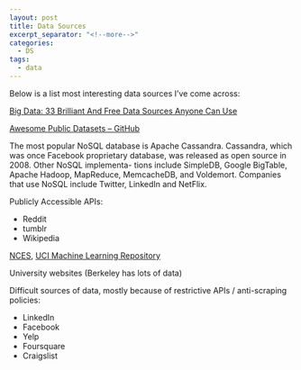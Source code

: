 ```yaml
---
layout: post
title: Data Sources 
excerpt_separator: "<!--more-->"
categories:
  - DS
tags:
  - data
---
```


Below is a list most interesting data sources I’ve come across: 

[Big Data: 33 Brilliant And Free Data Sources Anyone Can Use](https://www.google.co.uk/amp/s/www.forbes.com/sites/bernardmarr/2016/02/12/big-data-35-brilliant-and-free-data-sources-for-2016/amp/)

[Awesome Public Datasets – GitHub](https://github.com/awesomedata/awesome-public-datasets)

<!--more-->

<div class="message">
The most popular NoSQL database is Apache Cassandra. Cassandra, which was once Facebook proprietary 
 database, was released as open source in 2008. Other NoSQL implementa- tions include SimpleDB, 
Google BigTable, Apache Hadoop, MapReduce, MemcacheDB, and Voldemort. Companies that use NoSQL include Twitter, LinkedIn and NetFlix.
</div>

Publicly Accessible APIs:
- Reddit
- tumblr
- Wikipedia

[NCES](https://nces.ed.gov/collegenavigator/?q=berkeley&s=all&id=110635), 
[UCI Machine Learning Repository](https://archive.ics.uci.edu/ml/datasets.html)

University websites (Berkeley has lots of data)

Difficult sources of data, mostly because of restrictive APIs / anti-scraping policies:
- LinkedIn
- Facebook
- Yelp
- Foursquare
- Craigslist


